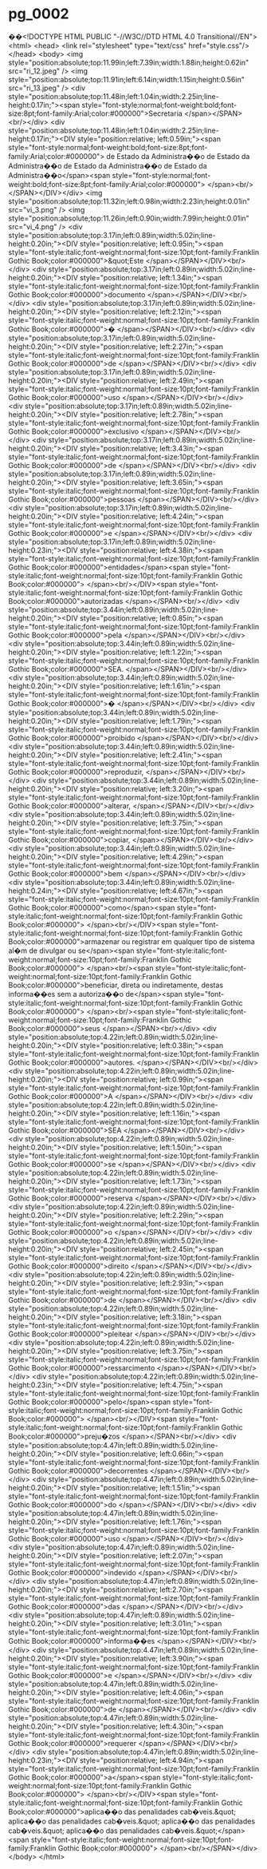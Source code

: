 # pg\_0002

��\<!DOCTYPE HTML PUBLIC "-//W3C//DTD HTML 4.0 Transitional//EN"> \<html> \<head> \<link rel="stylesheet" type="text/css" href="style.css"/> \</head> \<body> \<img style="position:absolute;top:11.99in;left:7.39in;width:1.88in;height:0.62in" src="ri\_12.jpeg" /> \<img style="position:absolute;top:11.91in;left:6.14in;width:1.15in;height:0.56in" src="ri\_13.jpeg" /> \<div style="position:absolute;top:11.48in;left:1.04in;width:2.25in;line-height:0.17in;">\<span style="font-style:normal;font-weight:bold;font-size:8pt;font-family:Arial;color:#000000">Secretaria \</span>\</SPAN>\<br/>\</div> \<div style="position:absolute;top:11.48in;left:1.04in;width:2.25in;line-height:0.17in;">\<DIV style="position:relative; left:0.59in;">\<span style="font-style:normal;font-weight:bold;font-size:8pt;font-family:Arial;color:#000000"> de Estado da Administra��o de Estado da Administra��o de Estado da Administra��o de Estado da Administra��o\</span>\<span style="font-style:normal;font-weight:bold;font-size:8pt;font-family:Arial;color:#000000"> \</span>\<br/>\</SPAN>\</DIV>\</div> \<img style="position:absolute;top:11.32in;left:0.98in;width:2.23in;height:0.01in" src="vi\_3.png" /> \<img style="position:absolute;top:11.26in;left:0.90in;width:7.99in;height:0.01in" src="vi\_4.png" /> \<div style="position:absolute;top:3.17in;left:0.89in;width:5.02in;line-height:0.20in;">\<DIV style="position:relative; left:0.95in;">\<span style="font-style:italic;font-weight:normal;font-size:10pt;font-family:Franklin Gothic Book;color:#000000">\&quot;Este \</span>\</SPAN>\</DIV>\<br/>\</div> \<div style="position:absolute;top:3.17in;left:0.89in;width:5.02in;line-height:0.20in;">\<DIV style="position:relative; left:1.34in;">\<span style="font-style:italic;font-weight:normal;font-size:10pt;font-family:Franklin Gothic Book;color:#000000">documento \</span>\</SPAN>\</DIV>\<br/>\</div> \<div style="position:absolute;top:3.17in;left:0.89in;width:5.02in;line-height:0.20in;">\<DIV style="position:relative; left:2.12in;">\<span style="font-style:italic;font-weight:normal;font-size:10pt;font-family:Franklin Gothic Book;color:#000000">� \</span>\</SPAN>\</DIV>\<br/>\</div> \<div style="position:absolute;top:3.17in;left:0.89in;width:5.02in;line-height:0.20in;">\<DIV style="position:relative; left:2.27in;">\<span style="font-style:italic;font-weight:normal;font-size:10pt;font-family:Franklin Gothic Book;color:#000000">de \</span>\</SPAN>\</DIV>\<br/>\</div> \<div style="position:absolute;top:3.17in;left:0.89in;width:5.02in;line-height:0.20in;">\<DIV style="position:relative; left:2.49in;">\<span style="font-style:italic;font-weight:normal;font-size:10pt;font-family:Franklin Gothic Book;color:#000000">uso \</span>\</SPAN>\</DIV>\<br/>\</div> \<div style="position:absolute;top:3.17in;left:0.89in;width:5.02in;line-height:0.20in;">\<DIV style="position:relative; left:2.78in;">\<span style="font-style:italic;font-weight:normal;font-size:10pt;font-family:Franklin Gothic Book;color:#000000">exclusivo \</span>\</SPAN>\</DIV>\<br/>\</div> \<div style="position:absolute;top:3.17in;left:0.89in;width:5.02in;line-height:0.20in;">\<DIV style="position:relative; left:3.43in;">\<span style="font-style:italic;font-weight:normal;font-size:10pt;font-family:Franklin Gothic Book;color:#000000">de \</span>\</SPAN>\</DIV>\<br/>\</div> \<div style="position:absolute;top:3.17in;left:0.89in;width:5.02in;line-height:0.20in;">\<DIV style="position:relative; left:3.65in;">\<span style="font-style:italic;font-weight:normal;font-size:10pt;font-family:Franklin Gothic Book;color:#000000">pessoas \</span>\</SPAN>\</DIV>\<br/>\</div> \<div style="position:absolute;top:3.17in;left:0.89in;width:5.02in;line-height:0.20in;">\<DIV style="position:relative; left:4.24in;">\<span style="font-style:italic;font-weight:normal;font-size:10pt;font-family:Franklin Gothic Book;color:#000000">e \</span>\</SPAN>\</DIV>\<br/>\</div> \<div style="position:absolute;top:3.17in;left:0.89in;width:5.02in;line-height:0.23in;">\<DIV style="position:relative; left:4.38in;">\<span style="font-style:italic;font-weight:normal;font-size:10pt;font-family:Franklin Gothic Book;color:#000000">entidades\</span>\<span style="font-style:italic;font-weight:normal;font-size:10pt;font-family:Franklin Gothic Book;color:#000000"> \</span>\<br/>\</DIV>\<span style="font-style:italic;font-weight:normal;font-size:10pt;font-family:Franklin Gothic Book;color:#000000">autorizadas \</span>\</SPAN>\<br/>\</div> \<div style="position:absolute;top:3.44in;left:0.89in;width:5.02in;line-height:0.20in;">\<DIV style="position:relative; left:0.85in;">\<span style="font-style:italic;font-weight:normal;font-size:10pt;font-family:Franklin Gothic Book;color:#000000">pela \</span>\</SPAN>\</DIV>\<br/>\</div> \<div style="position:absolute;top:3.44in;left:0.89in;width:5.02in;line-height:0.20in;">\<DIV style="position:relative; left:1.22in;">\<span style="font-style:italic;font-weight:normal;font-size:10pt;font-family:Franklin Gothic Book;color:#000000">SEA. \</span>\</SPAN>\</DIV>\<br/>\</div> \<div style="position:absolute;top:3.44in;left:0.89in;width:5.02in;line-height:0.20in;">\<DIV style="position:relative; left:1.61in;">\<span style="font-style:italic;font-weight:normal;font-size:10pt;font-family:Franklin Gothic Book;color:#000000">� \</span>\</SPAN>\</DIV>\<br/>\</div> \<div style="position:absolute;top:3.44in;left:0.89in;width:5.02in;line-height:0.20in;">\<DIV style="position:relative; left:1.79in;">\<span style="font-style:italic;font-weight:normal;font-size:10pt;font-family:Franklin Gothic Book;color:#000000">proibido \</span>\</SPAN>\</DIV>\<br/>\</div> \<div style="position:absolute;top:3.44in;left:0.89in;width:5.02in;line-height:0.20in;">\<DIV style="position:relative; left:2.41in;">\<span style="font-style:italic;font-weight:normal;font-size:10pt;font-family:Franklin Gothic Book;color:#000000">reproduzir, \</span>\</SPAN>\</DIV>\<br/>\</div> \<div style="position:absolute;top:3.44in;left:0.89in;width:5.02in;line-height:0.20in;">\<DIV style="position:relative; left:3.20in;">\<span style="font-style:italic;font-weight:normal;font-size:10pt;font-family:Franklin Gothic Book;color:#000000">alterar, \</span>\</SPAN>\</DIV>\<br/>\</div> \<div style="position:absolute;top:3.44in;left:0.89in;width:5.02in;line-height:0.20in;">\<DIV style="position:relative; left:3.75in;">\<span style="font-style:italic;font-weight:normal;font-size:10pt;font-family:Franklin Gothic Book;color:#000000">copiar, \</span>\</SPAN>\</DIV>\<br/>\</div> \<div style="position:absolute;top:3.44in;left:0.89in;width:5.02in;line-height:0.20in;">\<DIV style="position:relative; left:4.29in;">\<span style="font-style:italic;font-weight:normal;font-size:10pt;font-family:Franklin Gothic Book;color:#000000">bem \</span>\</SPAN>\</DIV>\<br/>\</div> \<div style="position:absolute;top:3.44in;left:0.89in;width:5.02in;line-height:0.24in;">\<DIV style="position:relative; left:4.67in;">\<span style="font-style:italic;font-weight:normal;font-size:10pt;font-family:Franklin Gothic Book;color:#000000">como\</span>\<span style="font-style:italic;font-weight:normal;font-size:10pt;font-family:Franklin Gothic Book;color:#000000"> \</span>\<br/>\</DIV>\<span style="font-style:italic;font-weight:normal;font-size:10pt;font-family:Franklin Gothic Book;color:#000000">armazenar ou registrar em qualquer tipo de sistema al�m de divulgar ou se\</span>\<span style="font-style:italic;font-weight:normal;font-size:10pt;font-family:Franklin Gothic Book;color:#000000"> \</span>\<br/>\<span style="font-style:italic;font-weight:normal;font-size:10pt;font-family:Franklin Gothic Book;color:#000000">beneficiar, direta ou indiretamente, destas informa��es sem a autoriza��o de\</span>\<span style="font-style:italic;font-weight:normal;font-size:10pt;font-family:Franklin Gothic Book;color:#000000"> \</span>\<br/>\<span style="font-style:italic;font-weight:normal;font-size:10pt;font-family:Franklin Gothic Book;color:#000000">seus \</span>\</SPAN>\<br/>\</div> \<div style="position:absolute;top:4.22in;left:0.89in;width:5.02in;line-height:0.20in;">\<DIV style="position:relative; left:0.38in;">\<span style="font-style:italic;font-weight:normal;font-size:10pt;font-family:Franklin Gothic Book;color:#000000">autores. \</span>\</SPAN>\</DIV>\<br/>\</div> \<div style="position:absolute;top:4.22in;left:0.89in;width:5.02in;line-height:0.20in;">\<DIV style="position:relative; left:0.99in;">\<span style="font-style:italic;font-weight:normal;font-size:10pt;font-family:Franklin Gothic Book;color:#000000">A \</span>\</SPAN>\</DIV>\<br/>\</div> \<div style="position:absolute;top:4.22in;left:0.89in;width:5.02in;line-height:0.20in;">\<DIV style="position:relative; left:1.16in;">\<span style="font-style:italic;font-weight:normal;font-size:10pt;font-family:Franklin Gothic Book;color:#000000">SEA \</span>\</SPAN>\</DIV>\<br/>\</div> \<div style="position:absolute;top:4.22in;left:0.89in;width:5.02in;line-height:0.20in;">\<DIV style="position:relative; left:1.50in;">\<span style="font-style:italic;font-weight:normal;font-size:10pt;font-family:Franklin Gothic Book;color:#000000">se \</span>\</SPAN>\</DIV>\<br/>\</div> \<div style="position:absolute;top:4.22in;left:0.89in;width:5.02in;line-height:0.20in;">\<DIV style="position:relative; left:1.73in;">\<span style="font-style:italic;font-weight:normal;font-size:10pt;font-family:Franklin Gothic Book;color:#000000">reserva \</span>\</SPAN>\</DIV>\<br/>\</div> \<div style="position:absolute;top:4.22in;left:0.89in;width:5.02in;line-height:0.20in;">\<DIV style="position:relative; left:2.29in;">\<span style="font-style:italic;font-weight:normal;font-size:10pt;font-family:Franklin Gothic Book;color:#000000">o \</span>\</SPAN>\</DIV>\<br/>\</div> \<div style="position:absolute;top:4.22in;left:0.89in;width:5.02in;line-height:0.20in;">\<DIV style="position:relative; left:2.45in;">\<span style="font-style:italic;font-weight:normal;font-size:10pt;font-family:Franklin Gothic Book;color:#000000">direito \</span>\</SPAN>\</DIV>\<br/>\</div> \<div style="position:absolute;top:4.22in;left:0.89in;width:5.02in;line-height:0.20in;">\<DIV style="position:relative; left:2.93in;">\<span style="font-style:italic;font-weight:normal;font-size:10pt;font-family:Franklin Gothic Book;color:#000000">de \</span>\</SPAN>\</DIV>\<br/>\</div> \<div style="position:absolute;top:4.22in;left:0.89in;width:5.02in;line-height:0.20in;">\<DIV style="position:relative; left:3.18in;">\<span style="font-style:italic;font-weight:normal;font-size:10pt;font-family:Franklin Gothic Book;color:#000000">pleitear \</span>\</SPAN>\</DIV>\<br/>\</div> \<div style="position:absolute;top:4.22in;left:0.89in;width:5.02in;line-height:0.20in;">\<DIV style="position:relative; left:3.75in;">\<span style="font-style:italic;font-weight:normal;font-size:10pt;font-family:Franklin Gothic Book;color:#000000">ressarcimento \</span>\</SPAN>\</DIV>\<br/>\</div> \<div style="position:absolute;top:4.22in;left:0.89in;width:5.02in;line-height:0.23in;">\<DIV style="position:relative; left:4.75in;">\<span style="font-style:italic;font-weight:normal;font-size:10pt;font-family:Franklin Gothic Book;color:#000000">pelo\</span>\<span style="font-style:italic;font-weight:normal;font-size:10pt;font-family:Franklin Gothic Book;color:#000000"> \</span>\<br/>\</DIV>\<span style="font-style:italic;font-weight:normal;font-size:10pt;font-family:Franklin Gothic Book;color:#000000">preju�zos \</span>\</SPAN>\<br/>\</div> \<div style="position:absolute;top:4.47in;left:0.89in;width:5.02in;line-height:0.20in;">\<DIV style="position:relative; left:0.66in;">\<span style="font-style:italic;font-weight:normal;font-size:10pt;font-family:Franklin Gothic Book;color:#000000">decorrentes \</span>\</SPAN>\</DIV>\<br/>\</div> \<div style="position:absolute;top:4.47in;left:0.89in;width:5.02in;line-height:0.20in;">\<DIV style="position:relative; left:1.51in;">\<span style="font-style:italic;font-weight:normal;font-size:10pt;font-family:Franklin Gothic Book;color:#000000">do \</span>\</SPAN>\</DIV>\<br/>\</div> \<div style="position:absolute;top:4.47in;left:0.89in;width:5.02in;line-height:0.20in;">\<DIV style="position:relative; left:1.76in;">\<span style="font-style:italic;font-weight:normal;font-size:10pt;font-family:Franklin Gothic Book;color:#000000">uso \</span>\</SPAN>\</DIV>\<br/>\</div> \<div style="position:absolute;top:4.47in;left:0.89in;width:5.02in;line-height:0.20in;">\<DIV style="position:relative; left:2.07in;">\<span style="font-style:italic;font-weight:normal;font-size:10pt;font-family:Franklin Gothic Book;color:#000000">indevido \</span>\</SPAN>\</DIV>\<br/>\</div> \<div style="position:absolute;top:4.47in;left:0.89in;width:5.02in;line-height:0.20in;">\<DIV style="position:relative; left:2.70in;">\<span style="font-style:italic;font-weight:normal;font-size:10pt;font-family:Franklin Gothic Book;color:#000000">das \</span>\</SPAN>\</DIV>\<br/>\</div> \<div style="position:absolute;top:4.47in;left:0.89in;width:5.02in;line-height:0.20in;">\<DIV style="position:relative; left:3.01in;">\<span style="font-style:italic;font-weight:normal;font-size:10pt;font-family:Franklin Gothic Book;color:#000000">informa��es \</span>\</SPAN>\</DIV>\<br/>\</div> \<div style="position:absolute;top:4.47in;left:0.89in;width:5.02in;line-height:0.20in;">\<DIV style="position:relative; left:3.90in;">\<span style="font-style:italic;font-weight:normal;font-size:10pt;font-family:Franklin Gothic Book;color:#000000">e \</span>\</SPAN>\</DIV>\<br/>\</div> \<div style="position:absolute;top:4.47in;left:0.89in;width:5.02in;line-height:0.20in;">\<DIV style="position:relative; left:4.06in;">\<span style="font-style:italic;font-weight:normal;font-size:10pt;font-family:Franklin Gothic Book;color:#000000">de \</span>\</SPAN>\</DIV>\<br/>\</div> \<div style="position:absolute;top:4.47in;left:0.89in;width:5.02in;line-height:0.20in;">\<DIV style="position:relative; left:4.30in;">\<span style="font-style:italic;font-weight:normal;font-size:10pt;font-family:Franklin Gothic Book;color:#000000">requerer \</span>\</SPAN>\</DIV>\<br/>\</div> \<div style="position:absolute;top:4.47in;left:0.89in;width:5.02in;line-height:0.23in;">\<DIV style="position:relative; left:4.94in;">\<span style="font-style:italic;font-weight:normal;font-size:10pt;font-family:Franklin Gothic Book;color:#000000">a\</span>\<span style="font-style:italic;font-weight:normal;font-size:10pt;font-family:Franklin Gothic Book;color:#000000"> \</span>\<br/>\</DIV>\<span style="font-style:italic;font-weight:normal;font-size:10pt;font-family:Franklin Gothic Book;color:#000000">aplica��o das penalidades cab�veis.\&quot; aplica��o das penalidades cab�veis.\&quot; aplica��o das penalidades cab�veis.\&quot; aplica��o das penalidades cab�veis.\&quot;\</span>\<span style="font-style:italic;font-weight:normal;font-size:10pt;font-family:Franklin Gothic Book;color:#000000"> \</span>\<br/>\</SPAN>\</div> \</body> \</html>

